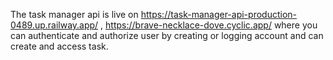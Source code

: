 The task manager api is live on https://task-manager-api-production-0489.up.railway.app/ , https://brave-necklace-dove.cyclic.app/ where you can authenticate and authorize user by creating or logging account and can create and access task.
